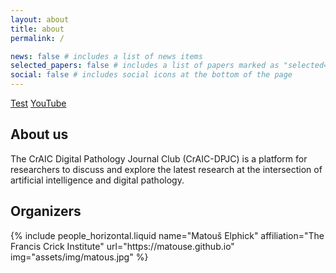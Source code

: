 ```yaml
---
layout: about
title: about
permalink: /

news: false # includes a list of news items
selected_papers: false # includes a list of papers marked as "selected={true}"
social: false # includes social icons at the bottom of the page
---
```


<div class="links">
<a href="https://arxiv.org/}" class="btn btn-sm z-depth-0" role="button">Test</a>
<a href="https://www.youtube.com/@CrAIC-DPJC}" class="btn btn-sm z-depth-0" role="button">YouTube</a>

</div>

## About us
The CrAIC Digital Pathology Journal Club (CrAIC-DPJC) is a platform for researchers to discuss and explore the latest 
research at the intersection of artificial intelligence and digital pathology. 


## Organizers

<div class="row row-cols-2 projects pt-3 pb-3">
  {% include people_horizontal.liquid name="Matouš Elphick" affiliation="The Francis Crick Institute" url="https://matouse.github.io" img="assets/img/matous.jpg" %}
</div>
